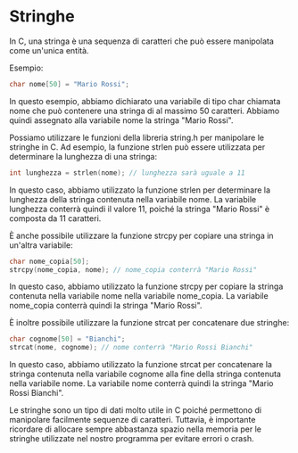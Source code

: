# Stringhe

In C, una stringa è una sequenza di caratteri che può essere manipolata come un'unica entità.

Esempio:

```c
char nome[50] = "Mario Rossi";
```

In questo esempio, abbiamo dichiarato una variabile di tipo char chiamata nome che può contenere una stringa di al massimo 50 caratteri. Abbiamo quindi assegnato alla variabile nome la stringa "Mario Rossi".

Possiamo utilizzare le funzioni della libreria string.h per manipolare le stringhe in C. Ad esempio, la funzione strlen può essere utilizzata per determinare la lunghezza di una stringa:

```c
int lunghezza = strlen(nome); // lunghezza sarà uguale a 11
```

In questo caso, abbiamo utilizzato la funzione strlen per determinare la lunghezza della stringa contenuta nella variabile nome. La variabile lunghezza conterrà quindi il valore 11, poiché la stringa "Mario Rossi" è composta da 11 caratteri.

È anche possibile utilizzare la funzione strcpy per copiare una stringa in un'altra variabile:

```c
char nome_copia[50];
strcpy(nome_copia, nome); // nome_copia conterrà "Mario Rossi"
```
In questo caso, abbiamo utilizzato la funzione strcpy per copiare la stringa contenuta nella variabile nome nella variabile nome_copia. La variabile nome_copia conterrà quindi la stringa "Mario Rossi".

È inoltre possibile utilizzare la funzione strcat per concatenare due stringhe:

```c
char cognome[50] = "Bianchi";
strcat(nome, cognome); // nome conterrà "Mario Rossi Bianchi"
```

In questo caso, abbiamo utilizzato la funzione strcat per concatenare la stringa contenuta nella variabile cognome alla fine della stringa contenuta nella variabile nome. La variabile nome conterrà quindi la stringa "Mario Rossi Bianchi".

Le stringhe sono un tipo di dati molto utile in C poiché permettono di manipolare facilmente sequenze di caratteri. Tuttavia, è importante ricordare di allocare sempre abbastanza spazio nella memoria per le stringhe utilizzate nel nostro programma per evitare errori o crash.